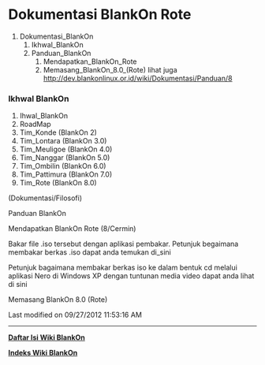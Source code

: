 # Dokumentasi BlankOn Rote
   1. Dokumentasi_BlankOn
         1. Ikhwal_BlankOn
         2. Panduan_BlankOn
               1. Mendapatkan_BlankOn_Rote
               2. Memasang_BlankOn_8.0_(Rote)
lihat juga ​http://dev.blankonlinux.or.id/wiki/Dokumentasi/Panduan/8

### Ikhwal BlankOn
   1. Ihwal_BlankOn
   2. RoadMap
   3. Tim_Konde (BlankOn 2)
   4. Tim_Lontara (BlankOn 3.0)
   5. Tim_Meuligoe (BlankOn 4.0)
   6. Tim_Nanggar (BlankOn 5.0)
   7. Tim_Ombilin (BlankOn 6.0)
   8. Tim_Pattimura (BlankOn 7.0)
   9. Tim_Rote (BlankOn 8.0)

(Dokumentasi/Filosofi)

Panduan BlankOn

Mendapatkan BlankOn Rote (8/Cermin) 

Bakar file .iso tersebut dengan aplikasi pembakar. Petunjuk begaimana membakar berkas .iso dapat anda temukan di_sini

Petunjuk bagaimana membakar berkas iso ke dalam bentuk cd melalui aplikasi Nero di Windows XP dengan tuntunan media video dapat anda lihat di ​sini

Memasang BlankOn 8.0 (Rote)

Last modified on 09/27/2012 11:53:16 AM
 
---
[**Daftar Isi Wiki BlankOn**](/DaftarIsi/README.md)
 
[**Indeks Wiki BlankOn**](/Indeks.md)
